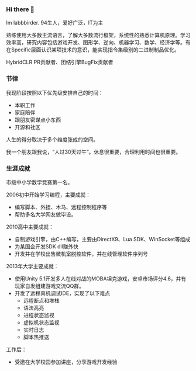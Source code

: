### Hi there 👋

Im labbbirder. 94生人，爱好广泛，IT为主

熟练使用大多数主流语言，了解大多数流行框架，系统性的熟悉计算机原理。学习效率高，研究内容包括游戏开发、图形学、逆向、机器学习、数学、经济学等。有在Specific层面认识某项技术的意识，能实现指令集级别的二进制制品优化。

HybridCLR PR贡献者、团结引擎BugFix贡献者

### 节律

我现阶段按照以下优先级安排自己的时间：
* 本职工作
* 家庭陪伴
* 跟朋友密谋点小东西
* 开源和社区

人生的得分取决于多个维度张成的空间。

我一个朋友跟我说，“人过30天过午”。休息很重要，合理利用时间也很重要。

### 生涯成就

市级中小学数学竞赛第一名。

2006初中开始学习编程，主要成就：
* 编写脚本、外挂、木马、远程控制程序等
* 帮助多名大学网友做毕设。

2010高中主要成就：
* 自制游戏引擎，由C++编写，主要由DirectX9、Lua SDK、WinSocket等组成
* 为某国企开发SDK dll赚外快
* 开发并在学校出售微机室脱控软件，并在线管理软件序列号

2013年大学主要成就：
* 使用Unity 5.1开发多人在线对战的MOBA坦克游戏，安卓市场评分4.6，并有玩家自发组建游戏交流QQ群。
* 开发了远程真机调试IDE，实现了以下难点
  * 远程断点和堆栈
  * 语法高亮
  * 进程状态监视
  * 虚拟机状态监视
  * 实时日志
  * 脚本热推送
 
工作后：
* 受邀在大学校园参加讲座，分享游戏开发经验
